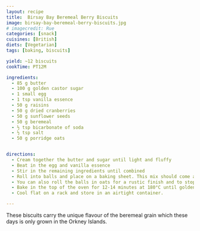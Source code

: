 ```yaml
---
layout: recipe
title:  Birsay Bay Beremeal Berry Biscuits
image: birsay-bay-beremeal-berry-biscuits.jpg
# imagecredit: Rue
categories: [snack]
cuisines: [British]
diets: [Vegetarian]
tags: [baking, biscuits]

yield: ~12 biscuits
cookTime: PT12M

ingredients:
  - 85 g butter
  - 100 g golden castor sugar
  - 1 small egg
  - 1 tsp vanilla essence
  - 50 g raisins
  - 50 g dried cranberries
  - 50 g sunflower seeds
  - 50 g beremeal
  - ½ tsp bicarbonate of soda
  - ½ tsp salt
  - 50 g porridge oats


directions:
  - Cream together the butter and sugar until light and fluffy
  - Beat in the egg and vanilla essence
  - Stir in the remaining ingredients until combined
  - Roll into balls and place on a baking sheet. This mix should come away clean from your hands otherwise the biscuits will spread too much in the oven. Add a little more beremeal to stop this happening.
  - You can also roll the balls in oats for a rustic finish and to stop them being sticky
  - Bake in the top of the oven for 12-14 minutes at 180°C until golden.
  - Cool flat on a rack and store in an airtight container.

---
```

These biscuits carry the unique flavour of the beremeal grain which these days is only grown in the Orkney Islands.
